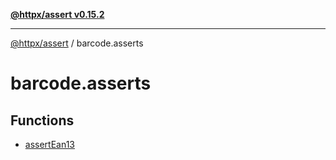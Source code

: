 [**@httpx/assert v0.15.2**](../README.md)

***

[@httpx/assert](../README.md) / barcode.asserts

# barcode.asserts

## Functions

- [assertEan13](functions/assertEan13.md)

